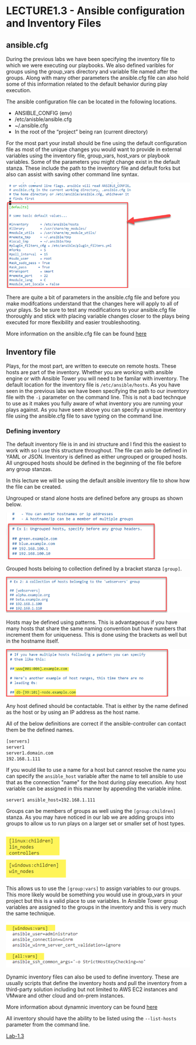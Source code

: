 # LECTURE1.3 - Ansible configuration and Inventory Files

## ansible.cfg

During the previous labs we have been specifying the inventory file to which we were executing our playbooks. We also defined varibles for groups using the group_vars directory and variable file named after the groups. Along with many other parameters the ansible.cfg file can also hold some of this information related to the default behavior during play execution.

The ansible configuration file can be located in the following locations.

* ANSIBLE_CONFIG (env)
* /etc/anisble/ansible.cfg
* ~/.ansible.cfg
* In the root of the “project” being ran (current directory)

For the most part your install should be fine using the default configuration file as most of the unique changes you would want to provide in external variables using the inventory file, group_vars, host_vars or playbook variables. Some of the parameters you might change exist in the default stanza. These include the path to the inventory file
and default forks but also can assist with saving other command line syntax.

![](/images/lecture1.3-ansible-cfg.png)

There are quite a bit of parameters in the ansible.cfg file and before you make modifcations understand that the changes here will apply to all of your plays. So be sure to test any modifications to your ansible.cfg file thoroughly and stick with placing variable changes closer to the plays being executed for more flexibility and easier troubleshooting.

More information on the ansible.cfg file can be found [here](https://docs.ansible.com/ansible/2.3/intro_configuration.html#)

## Inventory file

Plays, for the most part, are written to execute on remote hosts. These hosts are part of the inventory. Whether you are working with ansible engine or with Ansible Tower you will need to be familar with inventory. The default location for the inventory file is ```/etc/ansible/hosts```. As you have seen in the previous labs we have been specifying the path to our inventory file with the ```-i``` parameter on the command line. This is not a bad technque to use as it makes you fully aware of what inventory you are running your plays against. As you have seen above you can specify a unique inventory file using the ansible.cfg file to save typing on the command line.

### Defining inventory

The default inventory file is in and ini structure and I find this the easiest to work with so I use this structure throughout. The file can aslo be defined in YAML or JSON. Inventory is defined as either ungrouped or grouped hosts. All ungrouped hosts should be defined in the beginning of the file before any group stanzas.

In this lecture we will be using the default ansible inventory file to show how the file can be created.

Ungrouped or stand alone hosts are defined before any groups as shown below.

![](/images/lecture1.3-inventory-ungrouped.png)

Grouped hosts beloing to collection defined by a bracket stanza ```[group]```.

![](/images/lecture1.3-inventory-grouped.png)

Hosts may be defined using patterns. This is advantageous if you have many hosts that share the same naming convention but have numbers that increment them for uniqueness. This is done using the brackets as well but in the hostname itself.

![](/images/lecture1.3-inventory-pattern.png)

Any host defined should be contactable. That is either by the name defined as the host or by using an IP address as the host name.

All of the below definitions are correct if the ansible-controller can contact them be the defined names.

```
[servers]
server1
server1.domain.com
192.168.1.111
```

If you would like to use a name for a host but cannot resolve the name you can specify the ```ansible_host``` variable after the name to tell ansible to use that as the connection "name" for the host during play execution. Any host variable can be assigned in this manner by appending the variable inline.
```
server1 ansible_host=192.168.1.111
```

Groups can be members of groups as well using the ```[group:children]``` stanza. As you may have noticed in our lab we are adding groups into groups to allow us to run plays on a larger set or smaller set of host types.

![](/images/lecture1.3-inventory-children.png)

This allows us to use the ```[group:vars]``` to assign variables to our groups. This more likely would be something you would use in group_vars in your project but this is a valid place to use variables. In Ansible Tower group variables are assigned to the groups in the inventory and this is very much the same technique.

![](/images/lecture1.3-inventory-vars.png)

Dynamic inventory files can also be used to define inventory. These are usually scripts that define the inventory hosts and pull the inventory from a third-party solution including but not limited to AWS EC2 instances and VMware and other cloud and on-prem instances.

More information about dynamnic inventory can be found [here](https://docs.ansible.com/ansible/2.3/intro_dynamic_inventory.html)

All inventory should have the ability to be listed using the ```--list-hosts``` parameter from the command line.


[Lab-1.3](/docs/LAB1.3-MAIN.md)
